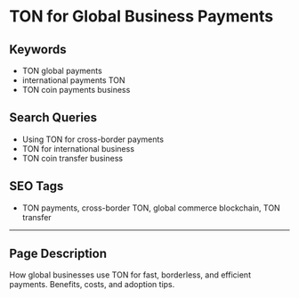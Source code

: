 # TON for Global Business Payments

## Keywords
- TON global payments
- international payments TON
- TON coin payments business

## Search Queries
- Using TON for cross-border payments
- TON for international business
- TON coin transfer business

## SEO Tags
- TON payments, cross-border TON, global commerce blockchain, TON transfer

---

## Page Description
How global businesses use TON for fast, borderless, and efficient payments. Benefits, costs, and adoption tips.
